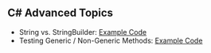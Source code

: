 ## C# Advanced Topics

* String vs. StringBuilder: [Example Code](https://github.com/youngmin-chung/StringvsStringBuilder)
* Testing Generic / Non-Generic Methods: [Example Code](https://github.com/youngmin-chung/GenericMethods)
